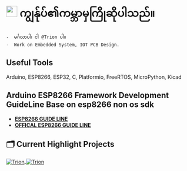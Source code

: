 <!-- <img align='right' src='https://user-images.githubusercontent.com/5713670/87202985-820dcb80-c2b6-11ea-9f56-7ec461c497c3.gif' width='200'> -->
<h1><img src="https://emojis.slackmojis.com/emojis/images/1531849430/4246/blob-sunglasses.gif?1531849430" width="30"/> 
ကျွန်ုပ်၏ကမ္ဘာမှကြိုဆိုပါသည်။</h1>

<!--   ![visitors](https://visitor-badge.glitch.me/badge?page_id=Trion&left_color=green&right_color=red) -->
  
<!--  <img src="https://github-readme-stats.vercel.app/api?username=Trion&&show_icons=true&title_color=ffffff&icon_color=bb2acf&text_color=daf7dc&bg_color=151515"/> -->


```
-  မင်္ဂလာပါ၊ ငါ @Trion ပါ။ 
-  Work on Embedded System, IOT PCB Design.

```



## Useful Tools
 Arduino, ESP8266, ESP32, C, Platformio, FreeRTOS, MicroPython, Kicad

## Arduino ESP8266 Framework Development GuideLine Base on esp8266 non os sdk
- <a href="https://tttapa.github.io/ESP8266/Chap05%20-%20Network%20Protocols.html"><strong>ESP8266 GUIDE LINE</strong></a>
- <a href="https://arduino-esp8266.readthedocs.io/en/latest/"><strong>OFFICAL ESP8266 GUIDE LINE</strong></a>

<!-- [![Open Source Love](https://badges.frapsoft.com/os/v1/open-source.svg?v=102)](https://github.com/ellerbrock/open-source-badge/) -->

## 🗂️ Current Highlight Projects
 <a href="https://github.com/Trion">
  <img align="center" src="https://github.com/Ultrathings-Electronic/WaterLevelController/blob/main/hight.svg" alt="Trion" />
</a>

<a href="https://github.com/Trion">
  <img align="center" src="https://github.com/Trion/Sensors_fw_tester/blob/main/Soil%20Moisture.svg" alt="Trion" />
</a>
<br> 













<!---
Trion/Trion is a ✨ special ✨ repository because its `README.md` (this file) appears on your GitHub profile.
You can click the Preview link to take a look at your changes.
--->
